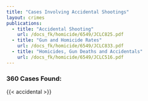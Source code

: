 ```yaml
---
title: "Cases Involving Accidental Shootings"
layout: crimes
publications:
  - title: "Accidental Shooting"
    url: /docs_fk/homicide/6549/JCLC825.pdf
  - title: "Gun and Homicide Rates"
    url: /docs_fk/homicide/6549/JCLC833.pdf
  - title: "Homicides, Gun Deaths and Accidentals"
    url: /docs_fk/homicide/6549/JCLC516.pdf
---
```

### 360 Cases Found:
{{< accidental >}}
